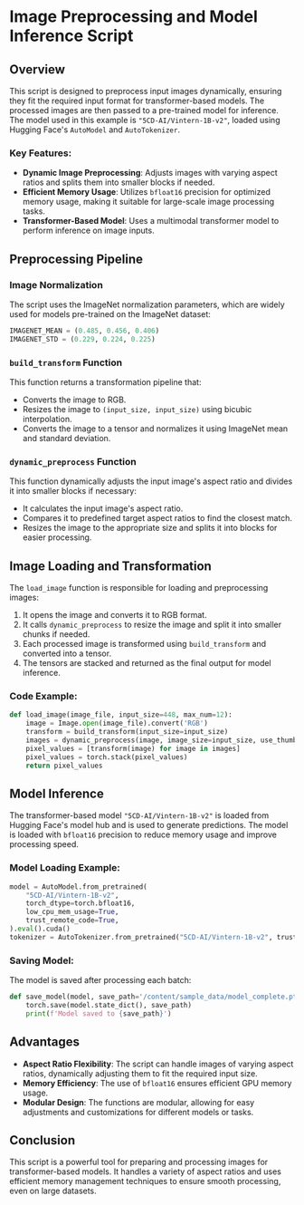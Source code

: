 
# Image Preprocessing and Model Inference Script

## Overview

This script is designed to preprocess input images dynamically, ensuring they fit the required input format for transformer-based models. The processed images are then passed to a pre-trained model for inference. The model used in this example is `"5CD-AI/Vintern-1B-v2"`, loaded using Hugging Face's `AutoModel` and `AutoTokenizer`.

### Key Features:
- **Dynamic Image Preprocessing**: Adjusts images with varying aspect ratios and splits them into smaller blocks if needed.
- **Efficient Memory Usage**: Utilizes `bfloat16` precision for optimized memory usage, making it suitable for large-scale image processing tasks.
- **Transformer-Based Model**: Uses a multimodal transformer model to perform inference on image inputs.

## Preprocessing Pipeline

### Image Normalization
The script uses the ImageNet normalization parameters, which are widely used for models pre-trained on the ImageNet dataset:

```python
IMAGENET_MEAN = (0.485, 0.456, 0.406)
IMAGENET_STD = (0.229, 0.224, 0.225)
```

### `build_transform` Function
This function returns a transformation pipeline that:
- Converts the image to RGB.
- Resizes the image to `(input_size, input_size)` using bicubic interpolation.
- Converts the image to a tensor and normalizes it using ImageNet mean and standard deviation.

### `dynamic_preprocess` Function
This function dynamically adjusts the input image's aspect ratio and divides it into smaller blocks if necessary:
- It calculates the input image's aspect ratio.
- Compares it to predefined target aspect ratios to find the closest match.
- Resizes the image to the appropriate size and splits it into blocks for easier processing.

## Image Loading and Transformation

The `load_image` function is responsible for loading and preprocessing images:
1. It opens the image and converts it to RGB format.
2. It calls `dynamic_preprocess` to resize the image and split it into smaller chunks if needed.
3. Each processed image is transformed using `build_transform` and converted into a tensor.
4. The tensors are stacked and returned as the final output for model inference.

### Code Example:

```python
def load_image(image_file, input_size=448, max_num=12):
    image = Image.open(image_file).convert('RGB')
    transform = build_transform(input_size=input_size)
    images = dynamic_preprocess(image, image_size=input_size, use_thumbnail=True, max_num=max_num)
    pixel_values = [transform(image) for image in images]
    pixel_values = torch.stack(pixel_values)
    return pixel_values
```

## Model Inference

The transformer-based model `"5CD-AI/Vintern-1B-v2"` is loaded from Hugging Face's model hub and is used to generate predictions. The model is loaded with `bfloat16` precision to reduce memory usage and improve processing speed.

### Model Loading Example:

```python
model = AutoModel.from_pretrained(
    "5CD-AI/Vintern-1B-v2",
    torch_dtype=torch.bfloat16,
    low_cpu_mem_usage=True,
    trust_remote_code=True,
).eval().cuda()
tokenizer = AutoTokenizer.from_pretrained("5CD-AI/Vintern-1B-v2", trust_remote_code=True, use_fast=False)
```

### Saving Model:

The model is saved after processing each batch:

```python
def save_model(model, save_path='/content/sample_data/model_complete.pth'):
    torch.save(model.state_dict(), save_path)
    print(f'Model saved to {save_path}')
```

## Advantages

- **Aspect Ratio Flexibility**: The script can handle images of varying aspect ratios, dynamically adjusting them to fit the required input size.
- **Memory Efficiency**: The use of `bfloat16` ensures efficient GPU memory usage.
- **Modular Design**: The functions are modular, allowing for easy adjustments and customizations for different models or tasks.

## Conclusion

This script is a powerful tool for preparing and processing images for transformer-based models. It handles a variety of aspect ratios and uses efficient memory management techniques to ensure smooth processing, even on large datasets.
